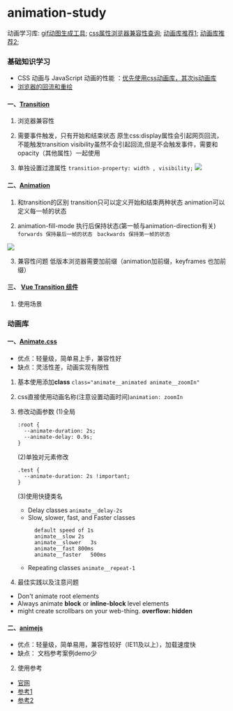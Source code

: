 # animation-study
动画学习库:
[gif动图生成工具](https://www.cockos.com/licecap/);
[css属性浏览器兼容性查询](https://caniuse.com/ciu/index);
[动画库推荐1](https://juejin.cn/post/7069945906518294536);
[动画库推荐2](https://juejin.cn/post/7136894824061501454);

### 基础知识学习
* CSS 动画与 JavaScript 动画的性能 ：[优先使用css动画库，其次js动画库](https://developer.mozilla.org/zh-CN/docs/Web/Performance/CSS_JavaScript_animation_performance)
* [浏览器的回流和重绘](https://juejin.cn/post/6844903569087266823)


#### 一、[Transition](https://developer.mozilla.org/zh-CN/docs/Web/CSS/transition) 
1. 浏览器兼容性

2. 需要事件触发，只有开始和结束状态
原生css:display属性会引起网页回流，不能触发transition
visibility虽然不会引起回流,但是不会触发事件，需要和opacity（其他属性）一起使用

3. 单独设置过渡属性 ``` transition-property: width , visibility; ```
![](https://media2.giphy.com/media/v1.Y2lkPTc5MGI3NjExNWg1OHByNTFiODlpb3Z6aGZiYmx2aWZrODY4bDJqbDAxNmc4aHkybyZlcD12MV9pbnRlcm5hbF9naWZfYnlfaWQmY3Q9Zw/f2aoXetZLbjUWO3doB/giphy.gif)


#### 二、[Animation](https://developer.mozilla.org/zh-CN/docs/Web/CSS/animation-direction)

1. 和transition的区别
transition只可以定义开始和结束两种状态
animation可以定义每一帧的状态

2. animation-fill-mode 执行后保持状态(第一帧与animation-direction有关)
  ``` forwards 保持最后一帧的状态```
  ``` backwards 保持第一帧的状态```

![](https://media1.giphy.com/media/w1WKpB17wN18nsVUGN/giphy.gif)

3. 兼容性问题
  低版本浏览器需要加前缀（animation加前缀，keyframes 也加前缀）

#### 三、 [Vue Transition 组件](https://cn.vuejs.org/guide/built-ins/transition.html)
1. 使用场景

### 动画库

#### 一、[Animate.css](https://animate.style/)
  * 优点：轻量级，简单易上手，兼容性好
  * 缺点：灵活性差，动画实现有限性

1. 基本使用添加**class**
  ``` class="animate__animated animate__zoomIn" ```

2.  css直接使用动画名称(注意设置动画时间)```animation: zoomIn```

3. 修改动画参数
    (1)全局
    ```
    :root {
      --animate-duration: 2s;
      --animate-delay: 0.9s;
    }
    ```
    (2)单独对元素修改
    ``` 
    .test {
      --animate-duration: 2s !important;
    }
    ```

    (3)使用快捷类名
      * Delay classes ```animate__delay-2s ```
      * Slow, slower, fast, and Faster classes 
        ```
          default speed of 1s 
          animate__slow	2s
          animate__slower	3s
          animate__fast	800ms
          animate__faster	500ms
        ```
      * Repeating classes ```animate__repeat-1```

4. 最佳实践以及注意问题
  * Don't animate root elements
  * Always animate **block** or **inline-block** level elements
  * might create scrollbars on your web-thing. **overflow: hidden**
 
#### 二、[animejs](https://animejs.com/)
* 优点：轻量级，简单易用，兼容性较好（IE11及以上），加载速度快
* 缺点： 文档参考案例demo少

2. 使用参考
* [官网](https://animejs.com/documentation/#cssSelector)
* [参考1](https://blog.csdn.net/qq_50497708/article/details/128322505?spm=1001.2101.3001.6650.5&utm_medium=distribute.pc_relevant.none-task-blog-2%7Edefault%7EBlogCommendFromBaidu%7ERate-5-128322505-blog-110709995.235%5Ev38%5Epc_relevant_sort_base1&depth_1-utm_source=distribute.pc_relevant.none-task-blog-2%7Edefault%7EBlogCommendFromBaidu%7ERate-5-128322505-blog-110709995.235%5Ev38%5Epc_relevant_sort_base1&utm_relevant_index=10)
* [参考2](https://www.jianshu.com/p/39fc8a837b31)
